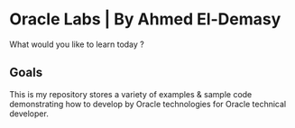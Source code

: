 # Oracle Labs | By Ahmed El-Demasy
What would you like to learn today ?


## Goals
 This is my repository stores a variety of examples & sample code demonstrating how to develop by Oracle technologies for Oracle technical developer.


